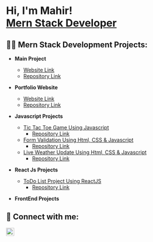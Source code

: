 <h1>Hi, I'm Mahir! <br/><a href="https://github.com/mahir21">Mern Stack Developer</a></h1>

<h2>👨‍💻 Mern Stack Development Projects:</h2>
  
- <b>Main Project</b>
  - [Website Link](https://audio-shop-wk3n.vercel.app/)
  - [Repository Link](https://github.com/mahir21/EcommerceLatest)
  
- <b>Portfolio Website</b>
  - [Website Link](https://single-page-portfolio-brown.vercel.app/)
  - [Repository Link](https://github.com/mahir21/SinglePagePortfolio)

- <b>Javascript Projects</b>
  - [Tic Tac Toe Game Using Javascript](https://mahir21.github.io/TicTacToe/)
    - [Repository Link](https://github.com/mahir21/TicTacToeJS/tree/main)
  - [Form Validation Using Html, CSS & Javascript](https://mahir21.github.io/form-validation/)
    - [Repository Link](https://github.com/mahir21/form-validation)
  - [Live Weather Update Using Html, CSS & Javascript](http://127.0.0.1:5500/WeatherApp/index.html)
    - [Repository Link](https://github.com/mahir21/JavaScriptWeatherAPI)

- <b>React Js Projects</b>
  - [ToDo List Project Using ReactJS](https://reacttodolist-weld.vercel.app/)
    - [Repository Link](https://github.com/mahir21/React-To-DoList.git)

- <b>FrontEnd Projects</b>
  <!-- Add any additional front-end projects here if needed -->

<h2> 🤳 Connect with me:</h2>

[<img align="left" alt="JoshMadakor | LinkedIn" width="22px" src="https://cdn.jsdelivr.net/npm/simple-icons@v3/icons/linkedin.svg" />][linkedin]

[linkedin]: https://www.linkedin.com/in/mahir-jeet-62a0031a7/
